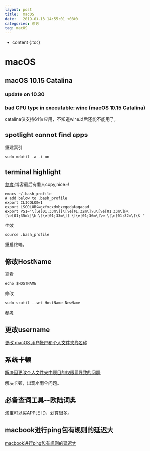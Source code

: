 ```yaml
---
layout: post
title:  macOS
date:   2019-03-13 14:55:01 +0800
categories: 杂记
tag: macOS
---
```

* content
{:toc}


# macOS

## macOS 10.15 Catalina

### update on 10.30

### bad CPU type in executable: wine (macOS 10.15 Catalina)

catalina仅支持64位应用，不知道wine以后还能不能用了。

## spotlight cannot find apps

重建索引

```shell
sudo mdutil -a -i on
```

## terminal highlight
[参考](https://blog.csdn.net/elemman/article/details/50936304);博客最后有懒人copy,nice~!

```shell
emacs ~/.bash_profile
# add below to .bash_profile
export CLICOLOR=1
export LSCOLORS=gxfxcxdxbxegedabagacad
export PS1='\[\e[01;33m\][\[\e[01;32m\]\u\[\e[01;33m\]@\[\e[01;35m\]\h:\[\e[01;33m\]] \[\e[01;36m\]\w \[\e[01;32m\]\$ '
```
生效

```shell
source .bash_profile
```
重启终端。

## 修改HostName
查看
```
echo $HOSTNAME
```
修改
```
sudo scutil --set HostName NewName
```
[参考](http://xiaosheng.me/2015/08/23/article5/)

## 更改username
[更改 macOS 用户帐户和个人文件夹的名称](https://support.apple.com/zh-cn/HT201548)

## 系统卡顿
[解决因更改个人文件夹中项目的权限而导致的问题](https://support.apple.com/zh-cn/HT203538);

解决卡顿，出现小雨伞问题。

## 必备查词工具--欧陆词典
淘宝可以买APPLE ID，划算很多。

## macbook进行ping包有规则的延迟大
[macbook进行ping包有规则的延迟大](https://blog.51cto.com/ganmu/2065517)